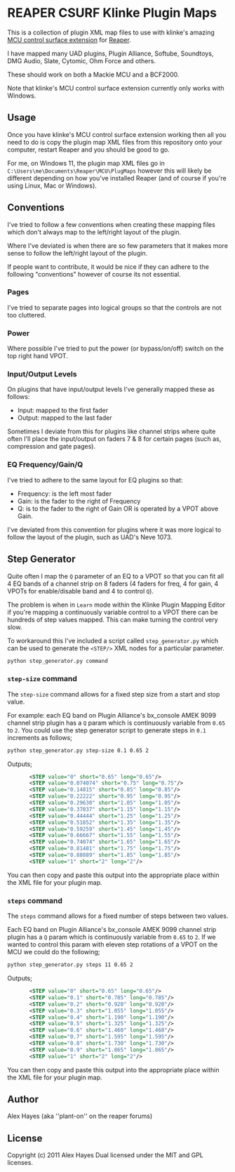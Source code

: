 # REAPER CSURF Klinke Plugin Maps

This is a collection of plugin XML map files to use with klinke's amazing [MCU control surface extension](https://bitbucket.org/Klinkenstecker/csurf_klinke_mcu/src) for [Reaper](https://reaper.fm).

I have mapped many UAD plugins, Plugin Alliance, Softube, Soundtoys, DMG Audio, Slate, Cytomic, Ohm Force and others.

These should work on both a Mackie MCU and a BCF2000.

Note that klinke's MCU control surface extension currently only works with Windows. 

## Usage

Once you have klinke's MCU control surface extension working then all you need to do is copy the plugin map XML files from this repository onto your computer, restart Reaper and you should be good to go.

For me, on Windows 11, the plugin map XML files go in `C:\Users\me\Documents\Reaper\MCU\PlugMaps` however this will likely be different depending on how you've installed Reaper (and of course if you're using Linux, Mac or Windows).

## Conventions

I've tried to follow a few conventions when creating these mapping files which don't always map to the left/right layout of the plugin.

Where I've deviated is when there are so few parameters that it makes more sense to follow the left/right layout of the plugin.

If people want to contribute, it would be nice if they can adhere to the following "conventions" however of course its not essential.

### Pages

I've tried to separate pages into logical groups so that the controls are not too cluttered.

### Power

Where possible I've tried to put the power (or bypass/on/off) switch on the top right hand VPOT.

### Input/Output Levels

On plugins that have input/output levels I've generally mapped these as follows:

- Input: mapped to the first fader
- Output: mapped to the last fader

Sometimes I deviate from this for plugins like channel strips where quite often I'll place the input/output on faders 7 & 8 for certain pages (such as, compression and gate pages).

### EQ Frequency/Gain/Q

I've tried to adhere to the same layout for EQ plugins so that:

- Frequency: is the left most fader
- Gain: is the fader to the right of Frequency
- Q: is to the fader to the right of Gain OR is operated by a VPOT above Gain.

I've deviated from this convention for plugins where it was more logical to follow the layout of the plugin, such as UAD's Neve 1073.

## Step Generator

Quite often I map the `Q` parameter of an EQ to a VPOT so that you can fit all 4 EQ bands of a channel strip on 8 faders (4 faders for freq, 4 for gain, 4 VPOTs for enable/disable band and 4 to control `Q`).

The problem is when in `Learn` mode within the Klinke Plugin Mapping Editor if you're mapping a continuously variable control to a VPOT there can be hundreds of step values mapped. This can make turning the control very slow.

To workaround this I've included a script called `step_generator.py` which can be used to generate the `<STEP/>` XML nodes for a particular parameter.

```bash
python step_generator.py command
```

### `step-size` command

The `step-size` command allows for a fixed step size from a start and stop value. 

For example: each EQ band on Plugin Alliance's bx_console AMEK 9099 channel strip plugin has a `Q` param which is continuously variable from `0.65` to `2`. You could use the step generator script to generate steps in `0.1` increments as follows;

```bash
python step_generator.py step-size 0.1 0.65 2
```

Outputs;

```xml
       <STEP value="0" short="0.65" long="0.65"/>
       <STEP value="0.074074" short="0.75" long="0.75"/>
       <STEP value="0.14815" short="0.85" long="0.85"/>
       <STEP value="0.22222" short="0.95" long="0.95"/>
       <STEP value="0.29630" short="1.05" long="1.05"/>
       <STEP value="0.37037" short="1.15" long="1.15"/>
       <STEP value="0.44444" short="1.25" long="1.25"/>
       <STEP value="0.51852" short="1.35" long="1.35"/>
       <STEP value="0.59259" short="1.45" long="1.45"/>
       <STEP value="0.66667" short="1.55" long="1.55"/>
       <STEP value="0.74074" short="1.65" long="1.65"/>
       <STEP value="0.81481" short="1.75" long="1.75"/>
       <STEP value="0.88889" short="1.85" long="1.85"/>
       <STEP value="1" short="2" long="2"/>
```

You can then copy and paste this output into the appropriate place within the XML file for your plugin map.


### `steps` command

The `steps` command allows for a fixed number of steps between two values. 

Each EQ band on Plugin Alliance's bx_console AMEK 9099 channel strip plugin has a `Q` param which is continuously variable from `0.65` to `2`. If we wanted to control this param with eleven step rotations of a VPOT on the MCU we could do the following;

```bash
python step_generator.py steps 11 0.65 2
```

Outputs;

```xml
       <STEP value="0" short="0.65" long="0.65"/>
       <STEP value="0.1" short="0.785" long="0.785"/>
       <STEP value="0.2" short="0.920" long="0.920"/>
       <STEP value="0.3" short="1.055" long="1.055"/>
       <STEP value="0.4" short="1.190" long="1.190"/>
       <STEP value="0.5" short="1.325" long="1.325"/>
       <STEP value="0.6" short="1.460" long="1.460"/>
       <STEP value="0.7" short="1.595" long="1.595"/>
       <STEP value="0.8" short="1.730" long="1.730"/>
       <STEP value="0.9" short="1.865" long="1.865"/>
       <STEP value="1" short="2" long="2"/>
```

You can then copy and paste this output into the appropriate place within the XML file for your plugin map.

## Author

Alex Hayes (aka ''plant-on'' on the reaper forums)

## License

Copyright (c) 2011 Alex Hayes Dual licensed under the MIT and GPL licenses.
